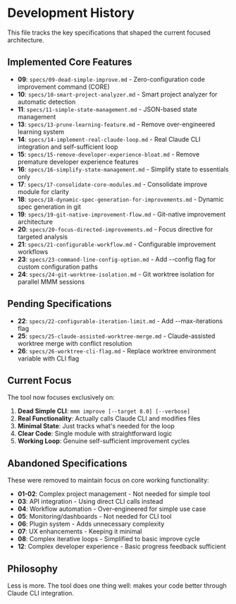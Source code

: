 # Development History

This file tracks the key specifications that shaped the current focused architecture.

## Implemented Core Features
- **09**: `specs/09-dead-simple-improve.md` - Zero-configuration code improvement command (CORE)
- **10**: `specs/10-smart-project-analyzer.md` - Smart project analyzer for automatic detection
- **11**: `specs/11-simple-state-management.md` - JSON-based state management  
- **13**: `specs/13-prune-learning-feature.md` - Remove over-engineered learning system
- **14**: `specs/14-implement-real-claude-loop.md` - Real Claude CLI integration and self-sufficient loop
- **15**: `specs/15-remove-developer-experience-bloat.md` - Remove premature developer experience features
- **16**: `specs/16-simplify-state-management.md` - Simplify state to essentials only
- **17**: `specs/17-consolidate-core-modules.md` - Consolidate improve module for clarity
- **18**: `specs/18-dynamic-spec-generation-for-improvements.md` - Dynamic spec generation in git
- **19**: `specs/19-git-native-improvement-flow.md` - Git-native improvement architecture
- **20**: `specs/20-focus-directed-improvements.md` - Focus directive for targeted analysis
- **21**: `specs/21-configurable-workflow.md` - Configurable improvement workflows
- **23**: `specs/23-command-line-config-option.md` - Add --config flag for custom configuration paths
- **24**: `specs/24-git-worktree-isolation.md` - Git worktree isolation for parallel MMM sessions

## Pending Specifications
- **22**: `specs/22-configurable-iteration-limit.md` - Add --max-iterations flag
- **25**: `specs/25-claude-assisted-worktree-merge.md` - Claude-assisted worktree merge with conflict resolution
- **26**: `specs/26-worktree-cli-flag.md` - Replace worktree environment variable with CLI flag

## Current Focus

The tool now focuses exclusively on:
1. **Dead Simple CLI**: `mmm improve [--target 8.0] [--verbose]`
2. **Real Functionality**: Actually calls Claude CLI and modifies files
3. **Minimal State**: Just tracks what's needed for the loop
4. **Clear Code**: Single module with straightforward logic
5. **Working Loop**: Genuine self-sufficient improvement cycles

## Abandoned Specifications

These were removed to maintain focus on core working functionality:
- **01-02**: Complex project management - Not needed for simple tool
- **03**: API integration - Using direct CLI calls instead
- **04**: Workflow automation - Over-engineered for simple use case
- **05**: Monitoring/dashboards - Not needed for CLI tool
- **06**: Plugin system - Adds unnecessary complexity
- **07**: UX enhancements - Keeping it minimal
- **08**: Complex iterative loops - Simplified to basic improve cycle
- **12**: Complex developer experience - Basic progress feedback sufficient

## Philosophy

Less is more. The tool does one thing well: makes your code better through Claude CLI integration.